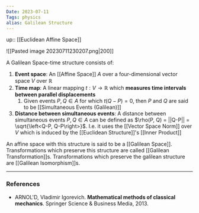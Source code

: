 ```yaml
---
Date: 2023-07-11
Tags: physics
alias: Galilean Structure
---
```

up:: [[Euclidean Affine Space]]

![[Pasted image 20230711230207.png|200]]

A Galilean Space-time structure consists of:
1. **Event space**: An [[Affine Space]] $A$ over a four-dimensional vector space $V$ over $\mathbb{R}$
2. **Time map**: A linear mapping $t: V \to \mathbb{R}$ which **measures time intervals between parallel displacements**
	1. Given events $P, Q \in A$ for which $t(Q-P) = 0$, then $P$ and $Q$ are said to be [[Simultaneous Events (Galilean)]]
3. **Distance between simultaneous events**: A distance between simultaneous events $P, Q \in A$ can be defined as $\rho(P, Q) = ||Q-P|| = \sqrt{\left<Q-P, Q-P\right>}$. I.e. it uses the [[Vector Space Norm]] over $V$ which is induced by the [[Euclidean Structure]]'s [[Inner Product]]

An affine space with this structure is said to be a [[Galilean Space]]. Transformations which preserve this structure are called [[Galilean Transformation]]s. Transformations which preserve the galilean structure are [[Galilean Isomorphism]]s.

---
### References
- ARNOL'D, Vladimir Igorevich. **Mathematical methods of classical mechanics**. Springer Science & Business Media, 2013.
